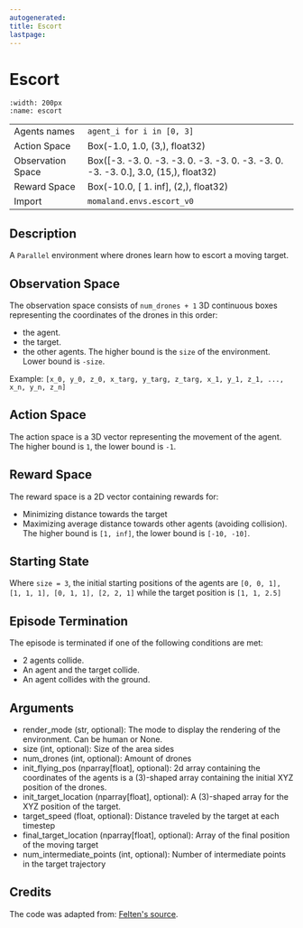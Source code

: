 ```yaml
---
autogenerated:
title: Escort
lastpage:
---
```


# Escort
```{figure} ../_static/gifs/escort.gif
:width: 200px
:name: escort
```
|   |   |
|---|---|
| Agents names | `agent_i for i in [0, 3]` |
| Action Space | Box(-1.0, 1.0, (3,), float32) |
| Observation Space | Box([-3. -3.  0. -3. -3.  0. -3. -3.  0. -3. -3.  0. -3. -3.  0.], 3.0, (15,), float32) |
| Reward Space | Box(-10.0, [ 1. inf], (2,), float32) |
| Import | `momaland.envs.escort_v0` |

## Description
A `Parallel` environment where drones learn how to escort a moving target.

## Observation Space
The observation space consists of `num_drones + 1` 3D continuous boxes representing the coordinates of the drones in this order:
- the agent.
- the target.
- the other agents.
The higher bound is the `size` of the environment. Lower bound is `-size`.

Example:
`[x_0, y_0, z_0, x_targ, y_targ, z_targ, x_1, y_1, z_1, ..., x_n, y_n, z_n]`

## Action Space
The action space is a 3D vector representing the movement of the agent.
The higher bound is `1`, the lower bound is `-1`.

## Reward Space
The reward space is a 2D vector containing rewards for:
- Minimizing distance towards the target
- Maximizing average distance towards other agents (avoiding collision).
The higher bound is `[1, inf]`, the lower bound is `[-10, -10]`.

## Starting State
Where `size = 3`, the initial starting positions of the agents are `[0, 0, 1], [1, 1, 1], [0, 1, 1], [2, 2, 1]` while the target position is `[1, 1, 2.5]`

## Episode Termination
The episode is terminated if one of the following conditions are met:
- 2 agents collide.
- An agent and the target collide.
- An agent collides with the ground.

## Arguments
- render_mode (str, optional): The mode to display the rendering of the environment. Can be human or None.
- size (int, optional): Size of the area sides
- num_drones (int, optional): Amount of drones
- init_flying_pos (nparray[float], optional): 2d array containing the coordinates of the agents is a (3)-shaped array containing the initial XYZ position of the drones.
- init_target_location (nparray[float], optional): A (3)-shaped array for the XYZ position of the target.
- target_speed (float, optional): Distance traveled by the target at each timestep
- final_target_location (nparray[float], optional): Array of the final position of the moving target
- num_intermediate_points (int, optional): Number of intermediate points in the target trajectory

## Credits
The code was adapted from: [Felten's source](https://github.com/ffelten/CrazyRL).
